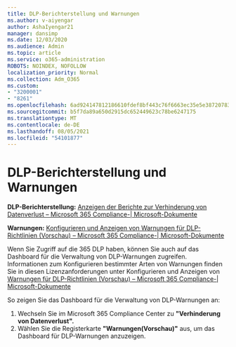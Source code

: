 ```yaml
---
title: DLP-Berichterstellung und Warnungen
ms.author: v-aiyengar
author: AshaIyengar21
manager: dansimp
ms.date: 12/03/2020
ms.audience: Admin
ms.topic: article
ms.service: o365-administration
ROBOTS: NOINDEX, NOFOLLOW
localization_priority: Normal
ms.collection: Adm_O365
ms.custom:
- "3200001"
- "8261"
ms.openlocfilehash: 6ad924147812186610fdef8bf443c76f6663ec35e5e38720783fd4b0369bc579
ms.sourcegitcommit: b5f7da89a650d2915dc652449623c78be6247175
ms.translationtype: MT
ms.contentlocale: de-DE
ms.lasthandoff: 08/05/2021
ms.locfileid: "54101877"
---
```

# <a name="dlp-reporting-and-alerts"></a>DLP-Berichterstellung und Warnungen

**DLP-Berichterstellung:** [Anzeigen der Berichte zur Verhinderung von Datenverlust – Microsoft 365 Compliance-| Microsoft-Dokumente](https://docs.microsoft.com/microsoft-365/compliance/view-the-dlp-reports?view=o365-worldwide&preserve-view=true)

**Warnungen:** [Konfigurieren und Anzeigen von Warnungen für DLP-Richtlinien (Vorschau) – Microsoft 365 Compliance-| Microsoft-Dokumente](https://docs.microsoft.com/microsoft-365/compliance/dlp-configure-view-alerts-policies?view=o365-worldwide&preserve-view=true)

 Wenn Sie Zugriff auf die 365 DLP haben, können Sie auch auf das Dashboard für die Verwaltung von DLP-Warnungen zugreifen.  Informationen zum Konfigurieren bestimmter Arten von Warnungen finden Sie in diesen Lizenzanforderungen unter Konfigurieren und Anzeigen von [Warnungen für DLP-Richtlinien (Vorschau) – Microsoft 365 Compliance-| Microsoft-Dokumente](https://docs.microsoft.com/microsoft-365/compliance/dlp-configure-view-alerts-policies?view=o365-worldwide#licensing-for-alert-configuration-options&preserve-view=true)

So zeigen Sie das Dashboard für die Verwaltung von DLP-Warnungen an:

1. Wechseln Sie im Microsoft 365 Compliance Center zu **"Verhinderung von Datenverlust".**
1. Wählen Sie die Registerkarte **"Warnungen(Vorschau)"** aus, um das Dashboard für DLP-Warnungen anzuzeigen.